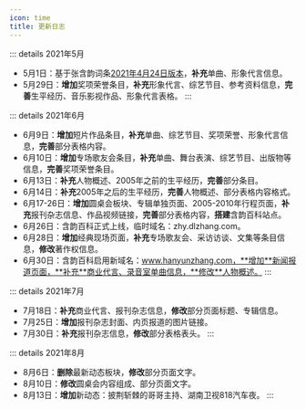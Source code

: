 ```yaml
---
icon: time
title: 更新日志
---
```


::: details 2021年5月
- 5月1日：基于张含韵词条[2021年4月24日版本](https://zh.wikipedia.org/w/index.php?title=张含韵&oldid=65337535)，**补充**单曲、形象代言信息。
- 5月29日：**增加**奖项荣誉条目，**补充**形象代言、综艺节目、参考资料信息，**完善**生平经历、音乐影视作品、形象代言表格。
:::

::: details 2021年6月
- 6月9日：**增加**短片作品条目，**补充**单曲、综艺节目、奖项荣誉、形象代言信息，**完善**部分表格内容。
- 6月10日：**增加**专场歌友会条目，**补充**单曲、舞台表演、综艺节目、出版物等信息，**完善**奖项荣誉条目。
- 6月13日：**补充**人物概述、2005年之前的生平经历，**完善**部分条目。
- 6月14日：**补充**2005年之后的生平经历，**完善**人物概述、部分表格内容格式。
- 6月17-26日：**增加**圆桌会板块、专辑单独页面、2005-2010年行程页面，**补充**报刊杂志信息、作品视频链接，**完善**部分表格内容，**搭建**含韵百科站点。
- 6月26日：含韵百科正式上线，临时域名：zhy.dlzhang.com。
- 6月28日：**增加**经典现场页面，**补充**专场歌友会、采访访谈、文集等条目信息，**修改**著作权信息。
- 6月30日：含韵百科启用新域名：www.hanyunzhang.com，**增加**新闻报道页面，**补充**商业代言、录音室单曲信息，**修改**人物概述。
:::

::: details 2021年7月
- 7月18日：**补充**商业代言、报刊杂志信息，**修改**部分页面标题、专辑信息。
- 7月25日：**增加**报刊杂志封面、内页报道的图片链接。
- 7月30日：**补充**报刊杂志信息，**修改**部分表格表头。
:::

::: details 2021年8月
- 8月6日：**删除**最新动态板块，**修改**部分页面文字。
- 8月10日：**修改**圆桌会内容组成、部分页面文字。
- 8月13日：**增加**新动态：披荆斩棘的哥哥主持、湖南卫视818汽车夜。
:::